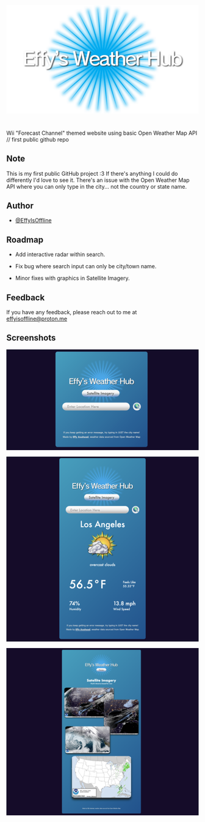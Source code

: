 ![Logo](https://github.com/EffyIsOffline/weather-site/blob/a28d7d923b9a23f8cf1fd7d4b48b8bdb6a8c7834/img/logo.png?raw=true)

#
Wii "Forecast Channel" themed website using basic Open Weather Map API // first public github repo


## Note

This is my first public GitHub project :3 If there's anything I could do differently I'd love to see it. There's an issue with the Open Weather Map API where you can only type in the city... not the country or state name.
## Author

- [@EffyIsOffline](https://www.github.com/effyisoffline)


## Roadmap

- Add interactive radar within search.

- Fix bug where search input can only be city/town name.

- Minor fixes with graphics in Satellite Imagery.


## Feedback

If you have any feedback, please reach out to me at effyisoffline@proton.me


## Screenshots

![Home Screenshot](https://github.com/EffyIsOffline/weather-site/blob/main/screenshots/home.png?raw=true)

![Search Result Screenshot](https://github.com/EffyIsOffline/weather-site/blob/main/screenshots/weather.png?raw=true)

![Imagery Screenshot](https://github.com/EffyIsOffline/weather-site/blob/main/screenshots/satellite.png?raw=true)




